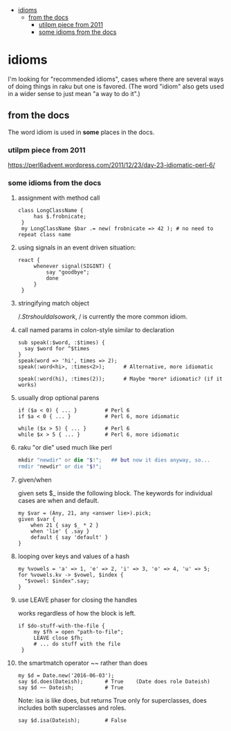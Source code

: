 - [idioms](#orga0bd8c7)
  - [from the docs](#orga9c60d2)
    - [utilpm piece from 2011](#org865f009)
    - [some idioms from the docs](#orgc19834a)


<a id="orga0bd8c7"></a>

# idioms

I'm looking for "recommended idioms", cases where there are several ways of doing things in raku but one is favored. (The word "idiom" also gets used in a wider sense to just mean "a way to do it".)


<a id="orga9c60d2"></a>

## from the docs

The word idiom is used in **some** places in the docs.


<a id="org865f009"></a>

### utilpm piece from 2011

<https://perl6advent.wordpress.com/2011/12/23/day-23-idiomatic-perl-6/>


<a id="orgc19834a"></a>

### some idioms from the docs

1.  assignment with method call

    ```perl6
    class LongClassName { 
         has $.frobnicate; 
     } 
     my LongClassName $bar .= new( frobnicate => 42 ); # no need to repeat class name
    ```

2.  using signals in an event driven situation:

    ```perl6
    react { 
         whenever signal(SIGINT) { 
             say "goodbye"; 
             done 
         } 
     }
    ```

3.  stringifying match object

    $/.Str should also work, ~$/ is currently the more common idiom.

4.  call named params in colon-style similar to declaration

    ```perl6
    sub speak(:$word, :$times) {
      say $word for ^$times
    }
    speak(word => 'hi', times => 2);
    speak(:word<hi>, :times<2>);      # Alternative, more idiomatic
    
    speak(:word(hi), :times(2));      # Maybe *more* idiomatic? (if it works)
    ```

5.  usually drop optional parens

    ```perl6
    if ($a < 0) { ... }         # Perl 6 
    if $a < 0 { ... }           # Perl 6, more idiomatic
    ```
    
    ```perl6
    while ($x > 5) { ... }      # Perl 6 
    while $x > 5 { ... }        # Perl 6, more idiomatic
    ```

6.  raku "or die" used much like perl

    ```raku
    mkdir "newdir" or die "$!";   ## but now it dies anyway, so...
    rmdir "newdir" or die "$!";
    ```

7.  given/when

    given sets $\_ inside the following block. The keywords for individual cases are when and default.
    
    ```perl6
    my $var = (Any, 21, any <answer lie>).pick;
    given $var {
        when 21 { say $_ * 2 }
        when 'lie' { .say }
        default { say 'default' }
    }
    ```

8.  looping over keys and values of a hash

    ```perl6
    my %vowels = 'a' => 1, 'e' => 2, 'i' => 3, 'o' => 4, 'u' => 5;
    for %vowels.kv -> $vowel, $index {
      "$vowel: $index".say;
    }
    ```

9.  use LEAVE phaser for closing the handles

    works regardless of how the block is left.
    
    ```perl6
    if $do-stuff-with-the-file { 
         my $fh = open "path-to-file"; 
         LEAVE close $fh; 
         # ... do stuff with the file 
     }
    ```

10. the smartmatch operator ~~ rather than does

    ```perl6
    my $d = Date.new('2016-06-03');
    say $d.does(Dateish);       # True    (Date does role Dateish) 
    say $d ~~ Dateish;          # True
    ```
    
    Note: isa is like does, but returns True only for superclasses, does includes both superclasses and roles.
    
    ```perl6
    say $d.isa(Dateish);        # False
    ```
